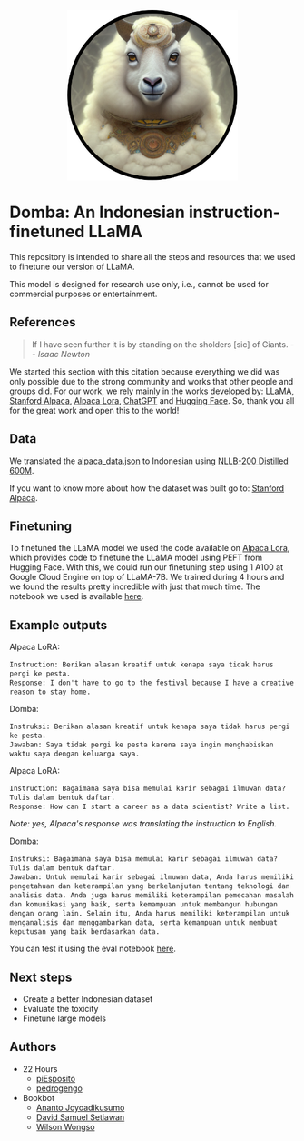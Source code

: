<p align="center" width="100%">
<img src="assets/domba2.png" alt="Domba" style="width: 20%; min-width: 300px; display: block; margin: auto;">
</p>

# Domba: An Indonesian instruction-finetuned LLaMA

This repository is intended to share all the steps and resources that we used to finetune our version of LLaMA.

This model is designed for research use only, i.e., cannot be used for commercial purposes or entertainment.

## References

> If I have seen further it is by standing on the sholders [sic] of Giants.
> -- <cite>Isaac Newton</cite>

We started this section with this citation because everything we did was only possible due to the strong community and works that other people and groups did. For our work, we rely mainly in the works developed by: [LLaMA](https://ai.facebook.com/blog/large-language-model-llama-meta-ai/), [Stanford Alpaca](https://github.com/tatsu-lab/stanford_alpaca), [Alpaca Lora](https://github.com/tloen/alpaca-lora), [ChatGPT](https://openai.com/blog/chatgpt) and [Hugging Face](https://huggingface.co/). So, thank you all for the great work and open this to the world!


## Data

We translated the [alpaca_data.json](https://github.com/tatsu-lab/stanford_alpaca/blob/main/alpaca_data.json) to Indonesian using [NLLB-200 Distilled 600M](https://huggingface.co/facebook/nllb-200-distilled-600M).

If you want to know more about how the dataset was built go to: [Stanford Alpaca](https://github.com/tatsu-lab/stanford_alpaca).


## Finetuning

To finetuned the LLaMA model we used the code available on [Alpaca Lora](https://github.com/tloen/alpaca-lora), which provides code to finetune the LLaMA model using PEFT from Hugging Face. With this, we could run our finetuning step using 1 A100 at Google Cloud Engine on top of LLaMA-7B. We trained during 4 hours and we found the results pretty incredible with just that much time. The notebook we used is available [here](notebooks/train_lora.ipynb).


## Example outputs

Alpaca LoRA:
```
Instruction: Berikan alasan kreatif untuk kenapa saya tidak harus pergi ke pesta.
Response: I don't have to go to the festival because I have a creative reason to stay home.
```

Domba:
```
Instruksi: Berikan alasan kreatif untuk kenapa saya tidak harus pergi ke pesta.
Jawaban: Saya tidak pergi ke pesta karena saya ingin menghabiskan waktu saya dengan keluarga saya.
```

Alpaca LoRA:
```
Instruction: Bagaimana saya bisa memulai karir sebagai ilmuwan data? Tulis dalam bentuk daftar.
Response: How can I start a career as a data scientist? Write a list.
```

*Note: yes, Alpaca's response was translating the instruction to English.*

Domba:
```
Instruksi: Bagaimana saya bisa memulai karir sebagai ilmuwan data? Tulis dalam bentuk daftar.
Jawaban: Untuk memulai karir sebagai ilmuwan data, Anda harus memiliki pengetahuan dan keterampilan yang berkelanjutan tentang teknologi dan analisis data. Anda juga harus memiliki keterampilan pemecahan masalah dan komunikasi yang baik, serta kemampuan untuk membangun hubungan dengan orang lain. Selain itu, Anda harus memiliki keterampilan untuk menganalisis dan menggambarkan data, serta kemampuan untuk membuat keputusan yang baik berdasarkan data.
```

You can test it using the eval notebook [here](notebooks/cabrita-lora.ipynb).

## Next steps

- Create a better Indonesian dataset
- Evaluate the toxicity
- Finetune large models

## Authors

- 22 Hours
  - [piEsposito](https://github.com/piEsposito)
  - [pedrogengo](https://github.com/pedrogengo)
- Bookbot
  - [Ananto Joyoadikusumo](https://github.com/anantoj)
  - [David Samuel Setiawan](https://github.com/DavidSamuell)
  - [Wilson Wongso](https://github.com/w11wo)